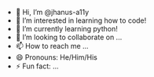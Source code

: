 - 👋 Hi, I’m @jhanus-a11y
- 👀 I’m interested in learning how to code!
- 🌱 I’m currently learning python!
- 💞️ I’m looking to collaborate on ...
- 📫 How to reach me ...
- 😄 Pronouns: He/Him/His
- ⚡ Fun fact: ...

<!---
jhanus-a11y/jhanus-a11y is a ✨ special ✨ repository because its `README.md` (this file) appears on your GitHub profile.
You can click the Preview link to take a look at your changes.
--->
